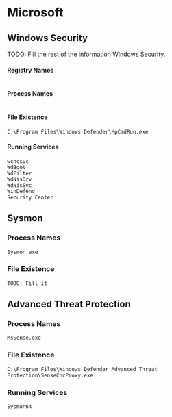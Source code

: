 # Microsoft

## Windows Security

TODO: Fill the rest of the information Windows Security.

#### Registry Names

```

```

#### Process Names

```

```

#### File Existence

```
C:\Program Files\Windows Defender\MpCmdRun.exe
```

#### Running Services

```
wcncsvc
WdBoot
WdFilter
WdNisDrv
WdNisSvc
WinDefend
Security Center
```

## Sysmon

### Process Names

```
Sysmon.exe
```

### File Existence

```
TODO: Fill it
```

## Advanced Threat Protection

### Process Names

```
MsSense.exe
```

### File Existence

```
C:\Program Files\Windows Defender Advanced Threat Protection\SenseCncProxy.exe
```

### Running Services

```
Sysmon64
```